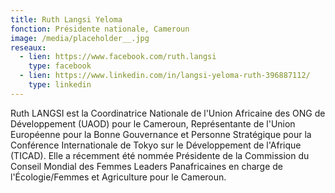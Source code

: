 ```yaml
---
title: Ruth Langsi Yeloma
fonction: Présidente nationale, Cameroun
image: /media/placeholder__.jpg
reseaux:
  - lien: https://www.facebook.com/ruth.langsi
    type: facebook
  - lien: https://www.linkedin.com/in/langsi-yeloma-ruth-396887112/
    type: linkedin
---
```

Ruth LANGSI est la Coordinatrice Nationale de l'Union Africaine des ONG de Développement (UAOD) pour le Cameroun, Représentante de l'Union Européenne pour la Bonne Gouvernance et Personne Stratégique pour la Conférence Internationale de Tokyo sur le Développement de l'Afrique (TICAD). Elle a récemment été nommée Présidente de la Commission du Conseil Mondial des Femmes Leaders Panafricaines en charge de l'Écologie/Femmes et Agriculture pour le Cameroun.
